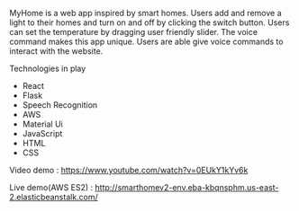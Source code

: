 
MyHome is a web app inspired by smart homes. Users add and remove a light to their homes and turn on and off by clicking the switch button. 
Users can set the temperature by dragging user friendly slider. The voice command makes this app unique. Users are able give voice commands to interact with the website. 

Technologies in play
* React 
* Flask
* Speech Recognition
* AWS
* Material Ui
* JavaScript
* HTML
* CSS

Video demo : https://www.youtube.com/watch?v=0EUkY1kYv6k

Live demo(AWS ES2) : http://smarthomev2-env.eba-kbqnsphm.us-east-2.elasticbeanstalk.com/

